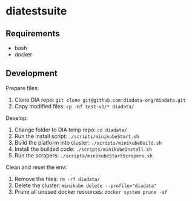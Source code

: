 # diatestsuite

## Requirements

* bash
* docker

## Development

Prepare files:

1. Clone DIA repo: `git clone git@github.com:diadata-org/diadata.git`
2. Copy modified files: `cp -Rf test-v1/* diadata/`

Develop:

1. Change folder to DIA temp repo: `cd diadata/`
2. Run the install script: `./scripts/minikubeStart.sh`
3. Build the platform into cluster: `./scripts/minikubeBuild.sh`
4. Install the builded code: `./scripts/minikubeInstall.sh`
5. Run the scrapers: `./scripts/minikubeStartScrapers.sh`

Clean and reset the env:

1. Remove the files: `rm -rf diadata/`
2. Delete the cluster: `minikube delete --profile="diadata"`
3. Prune all unused docker resources: `docker system prune -af`